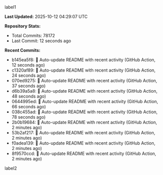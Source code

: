 
label1 
<!-- ACTIVITY_START -->
**Last Updated:** 2025-10-12 04:29:07 UTC

**Repository Stats:**
- Total Commits: 78172
- Last Commit: 12 seconds ago

**Recent Commits:**
- b145ea5f8: 🤖 Auto-update README with recent activity (GitHub Action, 12 seconds ago)
- c1320af89: 🤖 Auto-update README with recent activity (GitHub Action, 24 seconds ago)
- 070ed9275: 🤖 Auto-update README with recent activity (GitHub Action, 37 seconds ago)
- d6b39a5a8: 🤖 Auto-update README with recent activity (GitHub Action, 48 seconds ago)
- 0644995ed: 🤖 Auto-update README with recent activity (GitHub Action, 66 seconds ago)
- 038c455ad: 🤖 Auto-update README with recent activity (GitHub Action, 78 seconds ago)
- 2b0b19684: 🤖 Auto-update README with recent activity (GitHub Action, 2 minutes ago)
- 53b2af217: 🤖 Auto-update README with recent activity (GitHub Action, 2 minutes ago)
- f0adea139: 🤖 Auto-update README with recent activity (GitHub Action, 2 minutes ago)
- 8f9570ccd: 🤖 Auto-update README with recent activity (GitHub Action, 2 minutes ago)
<!-- ACTIVITY_END -->

label2
